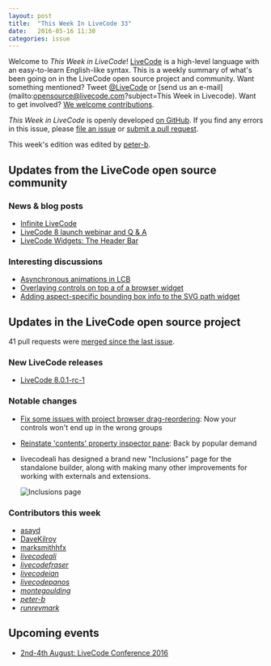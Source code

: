 ```yaml
---
layout: post
title:  "This Week In LiveCode 33"
date:   2016-05-16 11:30
categories: issue
---
```


Welcome to *This Week in LiveCode*!  [LiveCode](https://livecode.com/) is a
high-level language with an easy-to-learn English-like syntax.  This is a
weekly summary of what's been going on in the LiveCode open source project and
community.  Want something mentioned?  Tweet
[@LiveCode](https://twitter.com/LiveCode) or
[send us an e-mail](mailto:opensource@livecode.com?subject=This Week in Livecode).
Want to get involved?
[We welcome contributions](https://github.com/livecode/livecode).

*This Week in LiveCode* is openly developed
[on GitHub](https://github.com/livecode/this-week-in-livecode).
If you find any errors in this issue, please
[file an issue](https://github.com/livecode/this-week-in-livecode/issues) or
[submit a pull request](https://github.com/livecode/this-week-in-livecode/pulls).

This week's edition was edited by [peter-b](https://github.com/peter-b).

## Updates from the LiveCode open source community

### News & blog posts

- [Infinite LiveCode](https://livecode.com/infinite-livecode-a-letter-from-our-ceo/)
- [LiveCode 8 launch webinar and Q & A](https://livecode.com/lc8-launch-webinar-recording/)
- [LiveCode Widgets: The Header Bar](https://livecode.com/livecode-widgets-the-header-bar/)

### Interesting discussions

- [Asynchronous animations in LCB](http://thread.gmane.org/gmane.comp.ide.revolution.user/226186)
- [Overlaying controls on top a of a browser widget](http://thread.gmane.org/gmane.comp.ide.revolution.user/226281)
- [Adding aspect-specific bounding box info to the SVG path widget](https://github.com/livecode/livecode/pull/4005)

## Updates in the LiveCode open source project

41 pull requests were [merged since the last issue](https://github.com/search?l=&o=asc&s=created&type=Issues&utf8=%E2%9C%93&q=org%3Alivecode+is%3Apublic+is%3Apr+is%3Amerged+merged%3A2016-05-09..2016-05-15).

### New LiveCode releases

- [LiveCode 8.0.1-rc-1](https://downloads.livecode.com/livecode/#8_0_1)

### Notable changes

- [Fix some issues with project browser drag-reordering](https://github.com/livecode/livecode-ide/pull/1154):
Now your controls won't end up in the wrong groups
- [Reinstate 'contents' property inspector pane](https://github.com/livecode/livecode-ide/pull/1159):
Back by popular demand

- livecodeali has designed a brand new "Inclusions" page for the standalone
  builder, along with making many other improvements for working with externals and extensions.

  ![Inclusions page](https://cloud.githubusercontent.com/assets/3985854/15144287/57fe0ee2-16a6-11e6-9292-c4dee05870d8.png)

### Contributors this week

- [asayd](https://github.com/asayd)
- [DaveKilroy](https://github.com/DaveKilroy)
- [marksmithhfx](https://github.com/marksmithhfx)
- *[livecodeali](https://github.com/livecodeali)*
- *[livecodefraser](https://github.com/livecodefraser)*
- *[livecodeian](https://github.com/livecodeian)*
- *[livecodepanos](https://github.com/livecodepanos)*
- *[montegoulding](https://github.com/montegoulding)*
- *[peter-b](https://github.com/peter-b)*
- *[runrevmark](https://github.com/runrevmark)*


## Upcoming events

* [2nd-4th August: LiveCode Conference 2016](https://livecode.com/edinburgh-2016/)
